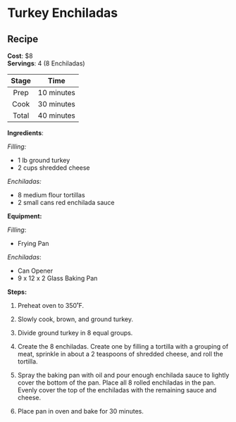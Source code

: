 # Turkey Enchiladas

## Recipe

**Cost**: $8   
**Servings**: 4 (8 Enchiladas)

|Stage|Time|
|:---:|:---:|
|Prep|10 minutes|
|Cook|30 minutes|
|Total|40 minutes|

**Ingredients**:

*Filling:*
- 1 lb ground turkey
- 2 cups shredded cheese

*Enchiladas:*
- 8 medium flour tortillas
- 2 small cans red enchilada sauce

**Equipment:**

*Filling*:
- Frying Pan

*Enchiladas*:
- Can Opener
- 9 x 12 x 2 Glass Baking Pan

**Steps:**

1. Preheat oven to 350˚F.

2. Slowly cook, brown, and ground turkey.

3. Divide ground turkey in 8 equal groups.

4. Create the 8 enchiladas. Create one by filling a tortilla with a grouping of meat, sprinkle in about a 2 teaspoons of shredded cheese, and roll the tortilla.

5. Spray the baking pan with oil and pour enough enchilada sauce to lightly cover the bottom of the pan. Place all 8 rolled enchiladas in the pan. Evenly cover the top of the enchiladas with the remaining sauce and cheese.

7. Place pan in oven and bake for 30 minutes.

